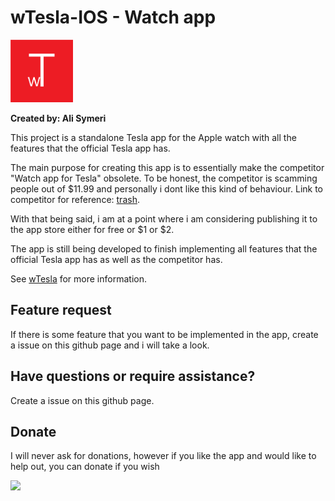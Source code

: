 # wTesla-IOS - Watch app

<img src="wt.png" width="100">

**Created by: Ali Symeri**

This project is a standalone Tesla app for the Apple watch with all the features that the official Tesla app has.

The main purpose for creating this app is to essentially make the competitor "Watch app for Tesla" obsolete. To be honest, the competitor is scamming people out of $11.99 and personally i dont like this kind of behaviour. Link to competitor for reference: [trash](https://apps.apple.com/us/app/watch-app-for-tesla/id1512108917).

With that being said, i am at a point where i am considering publishing it to the app store either for free or $1 or $2.

The app is still being developed to finish implementing all features that the official Tesla app has as well as the competitor has.

See [wTesla](https://haha150.github.io/wTesla) for more information.

## Feature request

If there is some feature that you want to be implemented in the app, create a issue on this github page and i will take a look.

## Have questions or require assistance?

Create a issue on this github page.

## Donate

I will never ask for donations, however if you like the app and would like to help out, you can donate if you wish

[![](https://www.paypalobjects.com/en_US/i/btn/btn_donate_LG.gif)](https://www.paypal.com/donate/?business=88CWQTFPPYNJ4&no_recurring=1&item_name=Tesla+Apple+Watch&currency_code=EUR)
